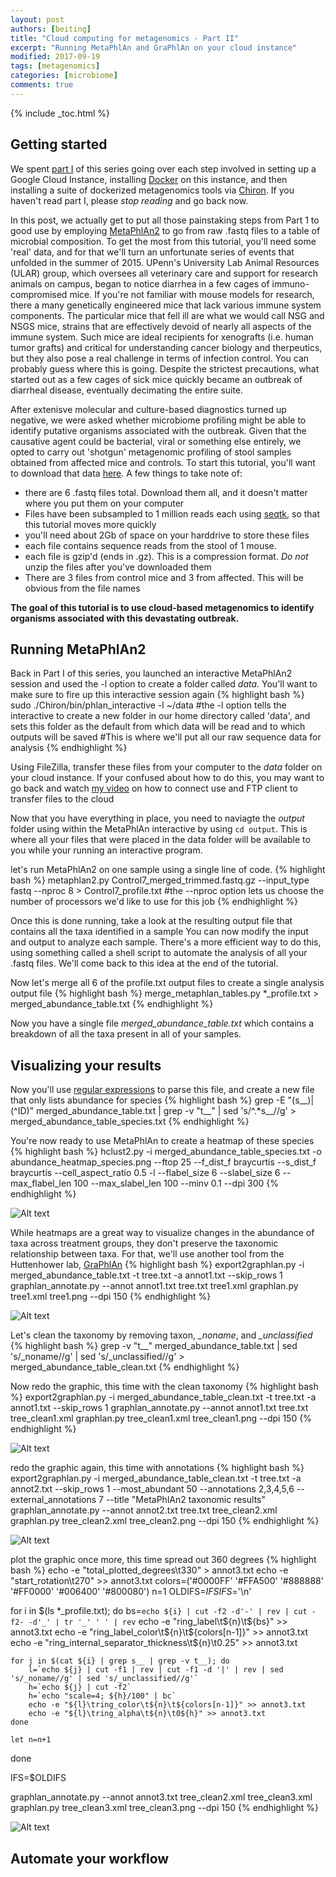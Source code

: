 ```yaml
---
layout: post
authors: [beiting]
title: "Cloud computing for metagenomics - Part II"
excerpt: "Running MetaPhlAn and GraPhlAn on your cloud instance"
modified: 2017-09-19
tags: [metagenomics]
categories: [microbiome]
comments: true
---
```


{% include _toc.html %}


## Getting started
We spent [part I](http://hostmicrobe.org/microbiome/cloudComputing_part1/) of this series going over each step involved in setting up a Google Cloud Instance, installing [Docker](https://www.docker.com/) on this instance, and then installing a suite of dockerized metagenomics tools via [Chiron](https://github.com/IGS/Chiron).  If you haven't read part I, please *stop reading* and go back now.  

In this post, we actually get to put all those painstaking steps from Part 1 to good use by employing [MetaPhlAn2](http://hostmicrobe.github.io/myPapers/metaphlan2.pdf) to go from raw .fastq files to a table of microbial composition.  To get the most from this tutorial, you'll need some 'real' data, and for that we'll turn an unfortunate series of events that unfolded in the summer of 2015.  UPenn's University Lab Animal Resources (ULAR) group, which oversees all veterinary care and support for research animals on campus, began to notice diarrhea in a few cages of immuno-compromised mice.  If you're not familiar with mouse models for research, there a many genetically engineered mice that lack various immune system components.  The particular mice that fell ill are what we would call NSG and NSGS mice, strains that are effectively devoid of nearly all aspects of the immune system.  Such mice are ideal recipients for xenografts (i.e. human tumor grafts) and critical for understanding cancer biology and therpeutics, but they also pose a real challenge in terms of infection control.  You can probably guess where this is going.  Despite the strictest precautions, what started out as a few cages of sick mice quickly became an outbreak of diarrheal disease, eventually decimating the entire suite.

After extenisve molecular and culture-based diagnostics turned up negative, we were asked whether microbiome profiling might be able to identify putative organisms associated with the outbreak.  Given that the causative agent could be bacterial, viral or something else entirely, we opted to carry out 'shotgun' metagenomic profiling of stool samples obtained from affected mice and controls.  To start this tutorial, you'll want to download that data [here](https://www.dropbox.com/sh/kznl838218eozdk/AAA1DECGgb0SHBXLeEBjFsMEa?dl=0).  A few things to take note of:
- there are 6 .fastq files total.  Download them all, and it doesn't matter where you put them on your computer
- Files have been subsampled to 1 million reads each using [seqtk](https://github.com/lh3/seqtk), so that this tutorial moves more quickly
- you'll need about 2Gb of space on your harddrive to store these files 
- each file contains sequence reads from the stool of 1 mouse.
- each file is gzip'd (ends in .gz).  This is a compression format.  *Do not* unzip the files after you've downloaded them
- There are 3 files from control mice and 3 from affected.  This will be obvious from the file names 

**The goal of this tutorial is to use cloud-based metagenomics to identify organisms associated with this devastating outbreak.** 

## Running MetaPhlAn2
Back in Part I of this series, you launched an interactive MetaPhlAn2 session and used the -l option to create a folder called *data*.  You'll want to make sure to fire up this interactive session again
{% highlight bash %}
sudo ./Chiron/bin/phlan_interactive -l ~/data
#the -l option tells the interactive to create a new folder in our home directory called 'data', and sets this folder as the default from which data will be read and to which outputs will be saved 
#This is where we'll put all our raw sequence data for analysis
{% endhighlight %}

Using FileZilla, transfer these files from your computer to the *data* folder on your cloud instance.  If your confused about how to do this, you may want to go back and watch [my video](http://hostmicrobe.org/microbiome/cloudComputing_part1/#fire-up-your-cloud-computer) on how to connect use and FTP client to transfer files to the cloud

Now that you have everything in place, you need to naviagte the *output* folder using within the MetaPhlAn interactive by using `cd output`.  This is where all your files that were placed in the data folder will be available to you while your running an interactive program.

let's run MetaPhlAn2 on one sample using a single line of code.
{% highlight bash %}
metaphlan2.py Control7_merged_trimmed.fastq.gz --input_type fastq --nproc 8 > Control7_profile.txt
#the --nproc option lets us choose the number of processors we'd like to use for this job
{% endhighlight %}

Once this is done running, take a look at the resulting output file that contains all the taxa identified in a sample  You can now modify the input and output to analyze each sample.  There's a more efficient way to do this, using something called a shell script to automate the analysis of all your .fastq files.  We'll come back to this idea at the end of the tutorial.

Now let's merge all 6 of the profile.txt output files to create a single analysis output file
{% highlight bash %}
merge_metaphlan_tables.py *_profile.txt > merged_abundance_table.txt
{% endhighlight %}

Now you have a single file *merged_abundance_table.txt* which contains a breakdown of all the taxa present in all of your samples.


## Visualizing your results
Now you'll use [regular expressions]() to parse this file, and create a new file that only lists abundance for species
{% highlight bash %}
grep -E "(s__)|(^ID)" merged_abundance_table.txt | grep -v "t__" | sed 's/^.*s__//g' > merged_abundance_table_species.txt
{% endhighlight %}


You're now ready to use MetaPhlAn to create a heatmap of these species
{% highlight bash %}
hclust2.py -i merged_abundance_table_species.txt -o abundance_heatmap_species.png --ftop 25 --f_dist_f braycurtis --s_dist_f braycurtis --cell_aspect_ratio 0.5 -l --flabel_size 6 --slabel_size 6 --max_flabel_len 100 --max_slabel_len 100 --minv 0.1 --dpi 300
{% endhighlight %}

![Alt text](http://hostmicrobe.github.io/images/abundance_heatmap_species.png)

While heatmaps are a great way to visualize changes in the abundance of taxa across treatment groups, they don't preserve the taxonomic relationship between taxa.  For that, we'll use another tool from the Huttenhower lab, [GraPhlAn](https://huttenhower.sph.harvard.edu/graphlan)
{% highlight bash %}
export2graphlan.py -i merged_abundance_table.txt -t tree.txt -a annot1.txt --skip_rows 1
graphlan_annotate.py --annot annot1.txt tree.txt tree1.xml
graphlan.py tree1.xml tree1.png --dpi 150
{% endhighlight %}

![Alt text](http://hostmicrobe.github.io/images/tree1.png)

Let's clean the taxonomy by removing taxon, *_noname*, and *_unclassified*
{% highlight bash %}
grep -v "t__" merged_abundance_table.txt | sed 's/_noname//g' | sed 's/_unclassified//g' > merged_abundance_table_clean.txt
{% endhighlight %}


Now redo the graphic, this time with the clean taxonomy
{% highlight bash %}
export2graphlan.py -i merged_abundance_table_clean.txt -t tree.txt -a annot1.txt --skip_rows 1
graphlan_annotate.py --annot annot1.txt tree.txt tree_clean1.xml
graphlan.py tree_clean1.xml tree_clean1.png --dpi 150
{% endhighlight %}

![Alt text](http://hostmicrobe.github.io/images/tree_clean1.png)

redo the graphic again, this time with annotations
{% highlight bash %}
export2graphlan.py -i merged_abundance_table_clean.txt -t tree.txt -a annot2.txt --skip_rows 1 --most_abundant 50 --annotations 2,3,4,5,6 --external_annotations 7 --title "MetaPhlAn2 taxonomic results"
graphlan_annotate.py --annot annot2.txt tree.txt tree_clean2.xml
graphlan.py tree_clean2.xml tree_clean2.png --dpi 150
{% endhighlight %}

![Alt text](http://hostmicrobe.github.io/images/tree_clean2.png)

plot the graphic once more, this time spread out 360 degrees
{% highlight bash %}
echo -e "total_plotted_degrees\t330" > annot3.txt
echo -e "start_rotation\t270" >> annot3.txt
colors=('#0000FF' '#FFA500' '#888888' '#FF0000' '#006400' '#800080')
n=1
OLDIFS=$IFS
IFS=$'\n'

for i in $(ls *_profile.txt); do
    bs=`echo ${i} | cut -f2 -d'-' | rev | cut -f2- -d'_' | tr '_' ' ' | rev`
    echo -e "ring_label\t${n}\t${bs}" >> annot3.txt
    echo -e "ring_label_color\t${n}\t${colors[n-1]}" >> annot3.txt
    echo -e "ring_internal_separator_thickness\t${n}\t0.25" >> annot3.txt

    for j in $(cat ${i} | grep s__ | grep -v t__); do
        l=`echo ${j} | cut -f1 | rev | cut -f1 -d '|' | rev | sed 's/_noname//g' | sed 's/_unclassified//g'`
        h=`echo ${j} | cut -f2`
        h=`echo "scale=4; ${h}/100" | bc`
        echo -e "${l}\tring_color\t${n}\t${colors[n-1]}" >> annot3.txt
        echo -e "${l}\tring_alpha\t${n}\t0${h}" >> annot3.txt
    done

    let n=n+1
done

IFS=$OLDIFS

graphlan_annotate.py --annot annot3.txt tree_clean2.xml tree_clean3.xml
graphlan.py tree_clean3.xml tree_clean3.png --dpi 150
{% endhighlight %}

![Alt text](http://hostmicrobe.github.io/images/tree_clean3.png)

## Automate your workflow


